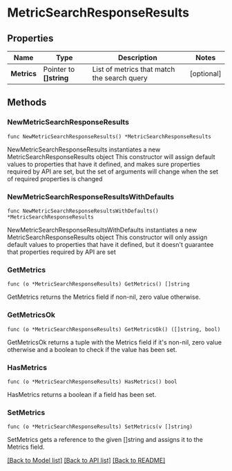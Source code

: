 # MetricSearchResponseResults

## Properties

Name | Type | Description | Notes
------------ | ------------- | ------------- | -------------
**Metrics** | Pointer to **[]string** | List of metrics that match the search query | [optional] 

## Methods

### NewMetricSearchResponseResults

`func NewMetricSearchResponseResults() *MetricSearchResponseResults`

NewMetricSearchResponseResults instantiates a new MetricSearchResponseResults object
This constructor will assign default values to properties that have it defined,
and makes sure properties required by API are set, but the set of arguments
will change when the set of required properties is changed

### NewMetricSearchResponseResultsWithDefaults

`func NewMetricSearchResponseResultsWithDefaults() *MetricSearchResponseResults`

NewMetricSearchResponseResultsWithDefaults instantiates a new MetricSearchResponseResults object
This constructor will only assign default values to properties that have it defined,
but it doesn't guarantee that properties required by API are set

### GetMetrics

`func (o *MetricSearchResponseResults) GetMetrics() []string`

GetMetrics returns the Metrics field if non-nil, zero value otherwise.

### GetMetricsOk

`func (o *MetricSearchResponseResults) GetMetricsOk() ([]string, bool)`

GetMetricsOk returns a tuple with the Metrics field if it's non-nil, zero value otherwise
and a boolean to check if the value has been set.

### HasMetrics

`func (o *MetricSearchResponseResults) HasMetrics() bool`

HasMetrics returns a boolean if a field has been set.

### SetMetrics

`func (o *MetricSearchResponseResults) SetMetrics(v []string)`

SetMetrics gets a reference to the given []string and assigns it to the Metrics field.


[[Back to Model list]](../README.md#documentation-for-models) [[Back to API list]](../README.md#documentation-for-api-endpoints) [[Back to README]](../README.md)


